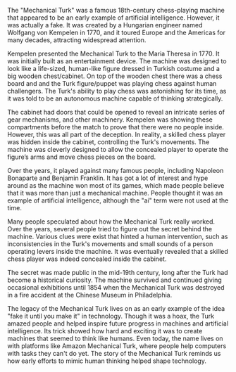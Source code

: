 The "Mechanical Turk" was a famous 18th-century chess-playing machine that appeared to be an early example of artificial intelligence. However, it was actually a fake. It was created by a Hungarian engineer named Wolfgang von Kempelen in 1770, and it toured Europe and the Americas for many decades, attracting widespread attention.

Kempelen presented the Mechanical Turk to the Maria Theresa in 1770. It was initially built as an entertainment device. The machine was designed to look like a life-sized, human-like figure dressed in Turkish costume and a big wooden chest/cabinet. On top of the wooden chest there was a chess board and and the Turk figure/puppet was playing chess against human challengers. The Turk's ability to play chess was astonishing for its time, as it was told to be an autonomous machine capable of thinking strategically.

The cabinet had doors that could be opened to reveal an intricate series of gear mechanisms, and other machinery. Kempelen was showing these compartments before the match to prove that there were no people inside. However, this was all part of the deception. In reality, a skilled chess player was hidden inside the cabinet, controlling the Turk's movements. The machine was cleverly designed to allow the concealed player to operate the figure’s arms and move chess pieces on the board.

Over the years, it played against many famous people, including Napoleon Bonaparte and Benjamin Franklin. It has got a lot of interest and hype around as the machine won most of its games, which made people believe that it was more than just a mechanical machine. People thought it was an example of artificial intelligence, although the "ai" term were not used at the time.

Many people speculated about how the Mechanical Turk really worked. Over the years, several people tried to figure out the secret behind the machine. Various clues were exist that hinted a human intervention, such as inconsistencies in the Turk's movements and small sounds of a person operating levers inside the machine. It was eventually revealed that a skilled chess player was indeed concealed inside the cabinet.

The secret was made public in the mid-19th century, long after the Turk had become a historical curiosity. The machine survived and continued giving occasional exhibitions until 1854 when the Mechanical Turk was destroyed in a fire accident at the Chinese Museum in Philadelphia. 

The legacy of the Mechanical Turk lives on as an early example of the idea "fake it until you make it" in technology. Though it was a hoax, the Turk amazed people and helped inspire future progress in machines and artificial intelligence. Its trick showed how hard and exciting it was to create machines that seemed to think like humans. Even today, the name lives on with platforms like Amazon Mechanical Turk, where people help computers with tasks they can't do yet. The story of the Mechanical Turk reminds us how early efforts to mimic human thinking helped shape technology.